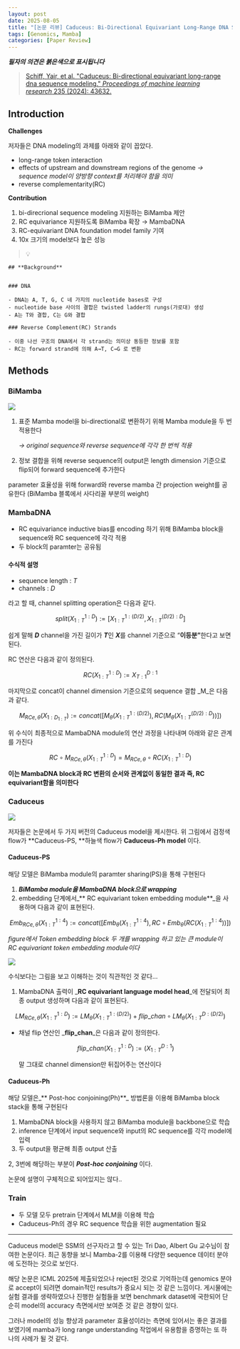 ```yaml
---
layout: post
date: 2025-08-05
title: "[논문 리뷰] Caduceus: Bi-Directional Equivariant Long-Range DNA Sequence Modeling"
tags: [Genomics, Mamba]
categories: [Paper Review]
---
```


<span class="notion-red">_**필자의 의견은 붉은색으로 표시됩니다**_</span>


> [Schiff, Yair, et al. "Caduceus: Bi-directional equivariant long-range dna sequence modeling." ](https://pmc.ncbi.nlm.nih.gov/articles/PMC12189541/)[_Proceedings of machine learning research_](https://pmc.ncbi.nlm.nih.gov/articles/PMC12189541/)[ 235 (2024): 43632.](https://pmc.ncbi.nlm.nih.gov/articles/PMC12189541/)



## Introduction


**Challenges**


저자들은 DNA modeling의 과제를 아래와 같이 꼽았다.

- long-range token interaction
- effects of upstream and downstream regions of the genome 
_→ sequence model이 양방향 context를 처리해야 함을 의미_
- reverse complementarity(RC)

**Contribution**

1. bi-direcrional sequence modeling 지원하는 BiMamba 제안
1. RC equivariance 지원하도록 BiMamba 확장 → MambaDNA
1. RC-equivariant DNA foundation model family 기여
1. 10x 크기의 model보다 높은 성능

> 💡 


	## **Background**


	### DNA

	- DNA는 A, T, G, C 네 가지의 nucleotide bases로 구성
	- nucleotide base 사이의 결합은 twisted ladder의 rungs(가로대) 생성
	- A는 T와 결합, C는 G와 결합

	### Reverse Complement(RC) Strands

	- 이중 나선 구조의 DNA에서 각 strand는 의미상 동등한 정보를 포함
	- RC는 forward strand에 의해 A→T, C→G 로 변환


## Methods



### BiMamba


![](https://prod-files-secure.s3.us-west-2.amazonaws.com/542b861c-36a8-4051-84e5-8804b6728dba/2c247d59-7815-4980-99f0-8f0d21f445a7/image.png?X-Amz-Algorithm=AWS4-HMAC-SHA256&X-Amz-Content-Sha256=UNSIGNED-PAYLOAD&X-Amz-Credential=ASIAZI2LB46646WRBMLL%2F20250906%2Fus-west-2%2Fs3%2Faws4_request&X-Amz-Date=20250906T150106Z&X-Amz-Expires=3600&X-Amz-Security-Token=IQoJb3JpZ2luX2VjECcaCXVzLXdlc3QtMiJGMEQCIFnWKy5HJg7wHh%2F4UWwhJZaKD2xR4HDBocaifOJPAm%2BJAiA%2Fmi4JmcSEPSzZz6E%2FiM96wIT%2F67NlAaCk%2FezDrJEjriqIBAiQ%2F%2F%2F%2F%2F%2F%2F%2F%2F%2F8BEAAaDDYzNzQyMzE4MzgwNSIM1q9vsD5gWRdhvYGRKtwDDhh9TR%2B9TBn6ccAFqcs4iK6ZPGx3%2F3iv9SYLB01JOy7upQHflDsXaRbT0BrqkNaVKPRZomxlQVMLi4r9t6NISFC6ZkIgZkLvgiGO0QI%2BiDTXamiWkZFKd8a%2BTizDUquiUSVwxPBW%2F4WhW%2BFBcPxm0n9yYsi0xu%2FiqHtEkEwDP9UdUXJ5f918pvn%2FSk5A3eFxZg9gMO%2FMtthB7n%2B272FjUkclwBnDRJnVmZMIz%2FritqdVe0lMAYQ1w1LxhUpFwSDTwxwP8Qjpe9mv5wk1YTGFfpUHTl1JZnezLA0Fo8cXDGNekv4UEELiJyUnmgWAZMiEKCHSbyLT2YBzjAcGqmVWvrpf%2FzHZW3MBA1z5JfcELCPrgRy7ZprDTuBy0%2FfWrNpiIo3R67Ux8pOaPHdOl9ptAqVoojznpX9lyWhZAz7dLojGsq1RUPugsYwzikblPFLxBSUgqYLVTmsQD7gtIhJ%2B0DeAH6j1u5Pink8yFTSNFFbwxBSYnrjhBITYEqmFa%2FzL0qFsrE9k9IMhuBBa1ttGHdJWveb1XTKESV4kBTGrdKUja4m%2Bv84T2DZ3sR4GXGkBaoz7HxAc5looUPlGoDqDkAivydAmu%2BWk5easbvrWNseyOalwWQAiE1fdXg8wmJHxxQY6pgEBarTC4W7VlU20IClrZvx9uuLGTjdiGfX8ixfT%2FdKgRIe4PqhoKheKi1QnbKqkEi7FfAdJpDPhO9kOa5F1DHnhbQFH4%2FI2m5k%2Bitczt3eA9gdKrNJrG1eudLGG6U4y67HF4nNpHwFd5J1%2B5r0BJucMcFk1OTf0eSSfuOz500zA4KMIqrzUI0%2BMN2PAeDZioCJHmk%2F4a3Uzk%2FywthDTaisIS%2FpDg8vk&X-Amz-Signature=c3bdee07ea8290a01169224f8482717cc5a9088307c4bb857ba45ee6321523e3&X-Amz-SignedHeaders=host&x-amz-checksum-mode=ENABLED&x-id=GetObject)

1. 표준 Mamba model을 bi-directional로 변환하기 위해 Mamba module을 두 번 적용한다

	_→ original sequence와 reverse sequence에 각각 한 번씩 적용_

1. 정보 결합을 위해 reverse sequence의 output은 length dimension 기준으로 flip되어 forward sequence에 추가한다

parameter 효율성을 위해 forward와 reverse mamba 간 projection weight를 공유한다 (BiMamba 블록에서 사다리꼴 부분의 weight)



### MambaDNA

- RC equivariance inductive bias를 encoding 하기 위해 BiMamba block을 sequence와 RC sequence에 각각 적용
- 두 block의 paramter는 공유됨


#### 수식적 설명

- sequence length : _T_
- channels : _D_

라고 할 때,  channel splitting operation은 다음과 같다.


$$
split(X^{1:D}_{1:T}):=[X^{1:(D/2)}_{1:T},X^{(D/2):D}_{1:T}]
$$


<span class="notion-red">쉽게 말해 </span><span class="notion-red">_**D**_</span><span class="notion-red"> channel을 가진 길이가 </span><span class="notion-red">_**T**_</span><span class="notion-red">인 </span><span class="notion-red">_**X**_</span><span class="notion-red">를 channel 기준으로 “</span><span class="notion-red">**이등분”**</span><span class="notion-red">한다고 보면 된다.</span>


RC 연산은 다음과 같이 정의된다.


$$
RC(X^{1:D}_{1:T}):=X^{D:1}_{T:1}
$$


마지막으로 concat이 channel dimension 기준으로의 sequence 결합 _M_은 다음과 같다.


$$
M_{RCe,\theta}(X_{1:D_{1:T}}):=concat([M_{\theta}(X^{1:(D/2)}_{1:T}),RC(M_{\theta}(X^{(D/2):D}_{1:T}))])
$$


위 수식이 최종적으로 MambaDNA module의 연산 과정을 나타내며 아래와 같은 관계를 가진다


$$
RC\circ M_{RCe,\theta}(X^{1:D}_{1:T}) = M_{RCe,\theta} \circ RC(X^{1:D}_{1:T})
$$


**이는 MambaDNA block과 RC 변환의 순서와 관계없이 동일한 결과 즉, RC equivariant함을 의미한다**



### Caduceus


![](https://prod-files-secure.s3.us-west-2.amazonaws.com/542b861c-36a8-4051-84e5-8804b6728dba/f94a60d7-8145-473b-aef9-7c68d3ec604a/image.png?X-Amz-Algorithm=AWS4-HMAC-SHA256&X-Amz-Content-Sha256=UNSIGNED-PAYLOAD&X-Amz-Credential=ASIAZI2LB46646WRBMLL%2F20250906%2Fus-west-2%2Fs3%2Faws4_request&X-Amz-Date=20250906T150106Z&X-Amz-Expires=3600&X-Amz-Security-Token=IQoJb3JpZ2luX2VjECcaCXVzLXdlc3QtMiJGMEQCIFnWKy5HJg7wHh%2F4UWwhJZaKD2xR4HDBocaifOJPAm%2BJAiA%2Fmi4JmcSEPSzZz6E%2FiM96wIT%2F67NlAaCk%2FezDrJEjriqIBAiQ%2F%2F%2F%2F%2F%2F%2F%2F%2F%2F8BEAAaDDYzNzQyMzE4MzgwNSIM1q9vsD5gWRdhvYGRKtwDDhh9TR%2B9TBn6ccAFqcs4iK6ZPGx3%2F3iv9SYLB01JOy7upQHflDsXaRbT0BrqkNaVKPRZomxlQVMLi4r9t6NISFC6ZkIgZkLvgiGO0QI%2BiDTXamiWkZFKd8a%2BTizDUquiUSVwxPBW%2F4WhW%2BFBcPxm0n9yYsi0xu%2FiqHtEkEwDP9UdUXJ5f918pvn%2FSk5A3eFxZg9gMO%2FMtthB7n%2B272FjUkclwBnDRJnVmZMIz%2FritqdVe0lMAYQ1w1LxhUpFwSDTwxwP8Qjpe9mv5wk1YTGFfpUHTl1JZnezLA0Fo8cXDGNekv4UEELiJyUnmgWAZMiEKCHSbyLT2YBzjAcGqmVWvrpf%2FzHZW3MBA1z5JfcELCPrgRy7ZprDTuBy0%2FfWrNpiIo3R67Ux8pOaPHdOl9ptAqVoojznpX9lyWhZAz7dLojGsq1RUPugsYwzikblPFLxBSUgqYLVTmsQD7gtIhJ%2B0DeAH6j1u5Pink8yFTSNFFbwxBSYnrjhBITYEqmFa%2FzL0qFsrE9k9IMhuBBa1ttGHdJWveb1XTKESV4kBTGrdKUja4m%2Bv84T2DZ3sR4GXGkBaoz7HxAc5looUPlGoDqDkAivydAmu%2BWk5easbvrWNseyOalwWQAiE1fdXg8wmJHxxQY6pgEBarTC4W7VlU20IClrZvx9uuLGTjdiGfX8ixfT%2FdKgRIe4PqhoKheKi1QnbKqkEi7FfAdJpDPhO9kOa5F1DHnhbQFH4%2FI2m5k%2Bitczt3eA9gdKrNJrG1eudLGG6U4y67HF4nNpHwFd5J1%2B5r0BJucMcFk1OTf0eSSfuOz500zA4KMIqrzUI0%2BMN2PAeDZioCJHmk%2F4a3Uzk%2FywthDTaisIS%2FpDg8vk&X-Amz-Signature=bcdc3bbe944d757ff98e8c7f1fda3368aa7f33f915c18993698dfed137bffb3a&X-Amz-SignedHeaders=host&x-amz-checksum-mode=ENABLED&x-id=GetObject)


저자들은 논문에서 두 가지 버전의 Caduceus model을 제시한다. 위 그림에서 검정색 flow가 **Caduceus-PS, **하늘색 flow가 **Caduceus-Ph model** 이다.



#### Caduceus-PS


해당 모델은 BiMamba module의 paramter sharing(PS)을 통해 구현된다

1. _**BiMamba module을 MambaDNA block으로 wrapping**_
1. embedding 단계에서_** RC equivariant token embedding module**_을 사용하며 다음과 같이 표현된다.

$$
Emb_{RCe,\theta}(X^{1:4}_{1:T}):=concat([Emb_{\theta}(X^{1:4}_{1:T}),RC \circ Emb_{\theta}(RC(X^{1:4}_{1:T}))])
$$


_figure에서 Token embedding block 두 개를 wrapping 하고 있는 큰 module이 RC equivariant token embedding module이다_


![](https://prod-files-secure.s3.us-west-2.amazonaws.com/542b861c-36a8-4051-84e5-8804b6728dba/b175e4da-71eb-4e91-8c23-a06dabe673c9/image.png?X-Amz-Algorithm=AWS4-HMAC-SHA256&X-Amz-Content-Sha256=UNSIGNED-PAYLOAD&X-Amz-Credential=ASIAZI2LB46646WRBMLL%2F20250906%2Fus-west-2%2Fs3%2Faws4_request&X-Amz-Date=20250906T150107Z&X-Amz-Expires=3600&X-Amz-Security-Token=IQoJb3JpZ2luX2VjECcaCXVzLXdlc3QtMiJGMEQCIFnWKy5HJg7wHh%2F4UWwhJZaKD2xR4HDBocaifOJPAm%2BJAiA%2Fmi4JmcSEPSzZz6E%2FiM96wIT%2F67NlAaCk%2FezDrJEjriqIBAiQ%2F%2F%2F%2F%2F%2F%2F%2F%2F%2F8BEAAaDDYzNzQyMzE4MzgwNSIM1q9vsD5gWRdhvYGRKtwDDhh9TR%2B9TBn6ccAFqcs4iK6ZPGx3%2F3iv9SYLB01JOy7upQHflDsXaRbT0BrqkNaVKPRZomxlQVMLi4r9t6NISFC6ZkIgZkLvgiGO0QI%2BiDTXamiWkZFKd8a%2BTizDUquiUSVwxPBW%2F4WhW%2BFBcPxm0n9yYsi0xu%2FiqHtEkEwDP9UdUXJ5f918pvn%2FSk5A3eFxZg9gMO%2FMtthB7n%2B272FjUkclwBnDRJnVmZMIz%2FritqdVe0lMAYQ1w1LxhUpFwSDTwxwP8Qjpe9mv5wk1YTGFfpUHTl1JZnezLA0Fo8cXDGNekv4UEELiJyUnmgWAZMiEKCHSbyLT2YBzjAcGqmVWvrpf%2FzHZW3MBA1z5JfcELCPrgRy7ZprDTuBy0%2FfWrNpiIo3R67Ux8pOaPHdOl9ptAqVoojznpX9lyWhZAz7dLojGsq1RUPugsYwzikblPFLxBSUgqYLVTmsQD7gtIhJ%2B0DeAH6j1u5Pink8yFTSNFFbwxBSYnrjhBITYEqmFa%2FzL0qFsrE9k9IMhuBBa1ttGHdJWveb1XTKESV4kBTGrdKUja4m%2Bv84T2DZ3sR4GXGkBaoz7HxAc5looUPlGoDqDkAivydAmu%2BWk5easbvrWNseyOalwWQAiE1fdXg8wmJHxxQY6pgEBarTC4W7VlU20IClrZvx9uuLGTjdiGfX8ixfT%2FdKgRIe4PqhoKheKi1QnbKqkEi7FfAdJpDPhO9kOa5F1DHnhbQFH4%2FI2m5k%2Bitczt3eA9gdKrNJrG1eudLGG6U4y67HF4nNpHwFd5J1%2B5r0BJucMcFk1OTf0eSSfuOz500zA4KMIqrzUI0%2BMN2PAeDZioCJHmk%2F4a3Uzk%2FywthDTaisIS%2FpDg8vk&X-Amz-Signature=8646c60eddcb59481c6da9a2e4c81c0606e0baafa8014faa4e22ba1c24db7582&X-Amz-SignedHeaders=host&x-amz-checksum-mode=ENABLED&x-id=GetObject)


<span class="notion-red">수식보다는 그림을 보고 이해하는 것이 직관적인 것 같다…</span>

1. MambaDNA 출력이 _**RC equivariant language model head**_에 전달되어 최종 output 생성하며 다음과 같이 표현된다.

$$
LM_{RCe,\theta}(X^{1:D}_{1:T}):= LM_{\theta}(X^{1:(D/2)}_{1:T})+flip\_chan\circ LM_{\theta}(X^{D:(D/2)}_{1:T})
$$

- 채널 flip 연산인 _**flip\_chan**_은 다음과 같이 정의한다.

	$$
	flip\_chan(X^{1:D}_{1:T}):=(X^{D:1}_{1:T})
	$$


	말 그대로 channel dimension만 뒤집어주는 연산이다



#### Caduceus-Ph


해당 모델은_** Post-hoc conjoining(Ph)**_ 방법론을 이용해 BiMamba block stack을 통해 구현된다

1. MambaDNA block을 사용하지 않고 BiMamba module을 backbone으로 학습
1. inference 단계에서 input sequence와 input의 RC sequence를 각각 model에 입력
1. 두 output을 평균해 최종 output 산출

2, 3번에 해당하는 부분이 _**Post-hoc conjoining**_ 이다.


<span class="notion-red">논문에 설명이 구체적으로 되어있지는 않다..</span>



### Train

- 두 모델 모두 pretrain 단계에서 MLM을 이용해 학습
- Caduceus-Ph의 경우 RC sequence 학습을 위한 augmentation 필요

---


<span class="notion-red">Caduceus model은 SSM의 선구자라고 할 수 있는 Tri Dao, Albert Gu 교수님이 참여한 논문이다. 최근 동향을 보니 Mamba-2를 이용해 다양한 sequence 데이터 분야에 도전하는 것으로 보인다.</span>


<span class="notion-red">해당 논문은 ICML 2025에 제출되었으나 reject된 것으로 기억하는데 genomics 분야로 accept이 되려면 domain적인 results가 중요시 되는 것 같은 느낌이다. 게시물에는 실험 결과를 생략하였으나 진행한 실험들을 보면 benchmark dataset에 국한되어 단순히 model의 accuracy 측면에서만 보여준 것 같은 경향이 있다.</span>


<span class="notion-red">그러나 model의 성능 향상과 parameter 효율성이라는 측면에 있어서는 좋은 결과를 보였기에 mamba가 long range understanding 작업에서 유용함을 증명하는 또 하나의 사례가 될 것 같다.</span>

